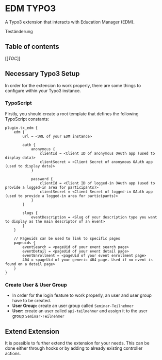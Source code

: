 # EDM TYPO3

A Typo3 extension that interacts with Education Manager (EDM).

Teständerung

## Table of contents

[[_TOC_]]
## Necessary Typo3 Setup

In order for the extension to work properly, there are some things to configure within your Typo3 instance.

### TypoScript

Firstly, you should create a root template that defines the following TypoScript constants:

```typoscript
plugin.tx_edm {
    edm {
        url = <URL of your EDM instance>

        auth {
            anonymous {
                clientId = <Client ID of anonymous OAuth app (used to display data)>
                clientSecret = <Client Secret of anonymous OAuth app (used to display data)>
            }

            password {
                clientId = <Client ID of logged-in OAuth app (used to provide a logged-in area for participants)>
                clientSecret = <Client Secret of logged-in OAuth app (used to provide a logged-in area for participants)>
            }
        }

        slugs {
            eventDescription = <Slug of your description type you want to display as the main descriptor of an event>
        }
    }

    // Pageuids can be used to link to specific pages
    pageuids {
        eventSearch = <pageUid of your event search page>
        eventDetail = <pageUid of your event detail page>
        eventEnrollment = <pageUid of your event enrollment page>
        404 = <pageUid of your generic 404 page. Used if no event is found on a detail page>
    }
}
```

### Create User & User Group

- In order for the login feature to work properly, an user and user group have to be created.
- **User Group:** create an user group called `Seminar-Teilnehmer`
- **User:** create an user called `api-teilnehmer` and assign it to the user group `Seminar-Teilnehmer`

## Extend Extension

It is possible to further extend the extension for your needs. This can be done either through hooks or by adding to already existing controller actions.

